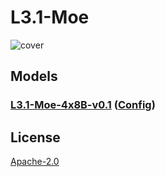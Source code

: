 # L3.1-Moe

![cover](https://repository-images.githubusercontent.com/877091879/8e1b7595-1d75-4787-8e44-0a0218cdbb70)

## Models

### [L3.1-Moe-4x8B-v0.1](https://huggingface.co/moeru-ai/L3.1-Moe-4x8B-v0.1) ([Config](./cfg/4x8b-v0.1.yml))

## License

[Apache-2.0](LICENSE)
